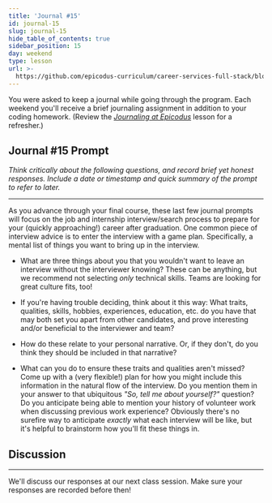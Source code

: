 ```yaml
---
title: 'Journal #15'
id: journal-15
slug: journal-15
hide_table_of_contents: true
sidebar_position: 15
day: weekend
type: lesson
url: >-
  https://github.com/epicodus-curriculum/career-services-full-stack/blob/main/1_week_17_prompt.md
---
```


You were asked to keep a journal while going through the program. Each weekend you'll receive a brief journaling assignment in addition to your coding homework. (Review the _[Journaling at Epicodus](https://new.learnhowtoprogram.com/introduction-to-programming/git-html-and-css/homework-journaling-at-epicodus)_ lesson for a refresher.)

## Journal #15 Prompt

_Think critically about the following questions, and record brief yet honest responses. Include a date or timestamp and quick summary of the prompt to refer to later._

---

As you advance through your final course, these last few journal prompts will focus on the job and internship interview/search process to prepare for your (quickly approaching!) career after graduation. One common piece of interview advice is to enter the interview with a game plan. Specifically, a mental list of things you want to bring up in the interview.

* What are three things about you that you wouldn't want to leave an interview without the interviewer knowing? These can be anything, but we recommend not selecting _only_ technical skills. Teams are looking for great culture fits, too!

* If you're having trouble deciding, think about it this way: What traits, qualities, skills, hobbies, experiences, education, etc. do you have that may both set you apart from other candidates, and prove interesting and/or beneficial to the interviewer and team?

* How do these relate to your personal narrative. Or, if they don't, do you think they should be included in that narrative?

* What can you do to ensure these traits and qualities aren't missed? Come up with a (very flexible!) plan for how you might include this information in the natural flow of the interview. Do you mention them in your answer to that ubiquitous _"So, tell me about yourself?"_ question? Do you anticipate being able to mention your history of volunteer work when discussing previous work experience? Obviously there's no surefire way to anticipate _exactly_ what each interview will be like, but it's helpful to brainstorm how you'll fit these things in.

## Discussion
---

We'll discuss our responses at our next class session. Make sure your responses are recorded before then!
